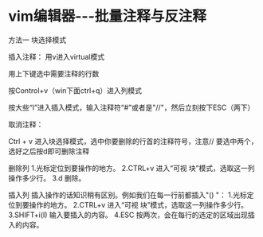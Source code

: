# vim编辑器---批量注释与反注释

方法一 块选择模式


插入注释：
用v进入virtual模式



用上下键选中需要注释的行数



按Control+v（win下面ctrl+q）进入列模式



按大些“I”进入插入模式，输入注释符“#”或者是"//"，然后立刻按下ESC（两下）




取消注释：

Ctrl + v 进入块选择模式，选中你要删除的行首的注释符号，注意// 要选中两个，选好之后按d即可删除注释


删除列
1.光标定位到要操作的地方。
2.CTRL+v 进入“可视 块”模式，选取这一列操作多少行。
3.d 删除。

插入列
插入操作的话知识稍有区别。例如我们在每一行前都插入"() "：
1.光标定位到要操作的地方。
2.CTRL+v 进入“可视 块”模式，选取这一列操作多少行。
3.SHIFT+i(I) 输入要插入的内容。
4.ESC 按两次，会在每行的选定的区域出现插入的内容。